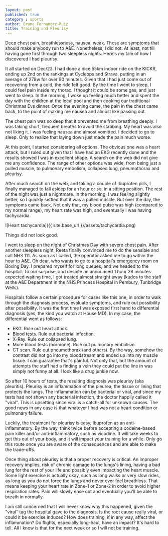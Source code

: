 ```yaml
---
layout: post
published: true
category : sports
author: Bruno Fernandez-Ruiz
title: Training and Pleurisy
---
```


Deep chest pain, breathlessness, nausea, weak. These are symptoms that
should make anybody run to A&E. Nonetheless, I did not. At least, not
till having gone first through two sleepless nights. Here's my tale of
how I discovered I had pleurisy.

It all started on Dec/23. I had done a nice 55km indoor ride on the
KICKR, ending up 2nd on the rankings at Cycleops and Strava, putting
in an average of 278w for over 90 minutes. Given that I had just come
out of recovering from a cold, the ride felt good. By the time I went
to sleep, I could feel pain inside my thorax. I thought it could be
some gas, and just went to sleep. In the morning, I woke up feeling
much better and spent the day with the children at the local pool and
then cooking our traditional Christmas Eve dinner. Once the evening
came, the pain in the chest came back, to the point of making me
nausea and almost like passing out.

The chest pain was so deep that it prevented me from breathing deeply.
I was taking short, frequent breaths to avoid the stabbing. My heart
was also not liking it. I was feeling nausea and almost vomitted. I
decided to go to sleep. Only to realize that laying down just made the
pain much worse.

At this point, I started considering all options. The obvious one was
a heart attack, but I ruled out given that I have had an EKG recently
done and the results showed I was in excellent shape. A search on the
web did not give me any confidence. The range of other options was
wide, from being just a pulled muscle, to pulmonary embolism,
collapsed lung, pneumothorax and pleurisy.

After much search on the web, and taking a couple of Ibuprofen pills,
I finally managed to fall asleep for an hour or so, in a sitting
position. The rest of the night was just a nightmare. In the morning,
I was feeling slightly better, so I quickly settled that it was a
pulled muscle. But over the day, the symptoms came back. Not only
that, my blood pulse was high (compared to my normal range), my heart
rate was high, and eventually I was having tachycardia.

![Heart tachycardia]({{ site.base_url }}/assets/tachycardia.png)

Things did not look good.

I went to sleep on the night of Christmas Day with severe chest pain.
After another sleepless night, Reeta finally convinced me to do the
sensible and call NHS 111. As soon as I called, the operator asked me
to go within the hour to A&E. Oh dear, who wants to go to a hospital's
emergency room on Boxing Day. I prepared myself for long queues, and
we headed to the hospital. To our surprise, and despite an announced 1
hour 28 minutes expected waiting time, I got treated almost straight
away (kudos to the staff at the A&E Department in the NHS Princess
Hospital in Pembury, Tunbridge Wells).

Hospitals follow a certain procedure for cases like this one, in order
to walk through the diagnosis process, evaluate symptoms, and rule out
possibility after possibility. It was the first time I was exposed
first hand to differential diagnosis (yes, the kind you watch at House
MD). In my case, the differential went as follows:

* EKG. Rule out heart attack.
* Blood tests. Rule out bacterial infection.
* X-Ray. Rule out collapsed lung.
* More blood tests (hormone). Rule out pulmonary embolism.
* CT scan. Rule out pneumothorax (and others). By the way, somehow the
  contrast did not go into my bloodstream and ended up into my muscle
  tissue. I can guarantee that's painful. Not only that, but the
  amount of attempts the staff had a finding a vein they could put the
  line in was simply not funny at all. I look like a drug junkie now.

So after 10 hours of tests, the resulting diagnosis was pleurisy (aka
pleuritis). Pleurisy is an inflammation of the pleurea, the tissue or
lining that protects the lungs. The inflammation can be bacterial or
viral, and since my tests had not shown any bacterial infection, the
doctor happily called it "viral". This is upsetting since viral is a
catch-all for unknown causes. The good news in any case is that
whatever I had was not a heart condition or pulmonary failure.

Luckily, the treatment for pleurisy is easy, Ibuprofen as an
anti-inflammatory. By the way, think twice before accepting a
codeine-based pain killer and/or anti-inflammatory, such as vicodine.
It will take weeks to get this out of your body, and it will impact
your training for a while. Only go this route once you are aware of
the consequences and are able to make the trade-offs.

Once thing about pleurisy is that a proper recovery is critical. An
improper recovery implies, risk of chronic damage to the lungs's
lining, having a bad lung for the rest of your life and possibly even
impacting the heart muscle. Some light exercise is actually okay, such
as long walks or very slow rides, as long as you do not force the
lungs and never ever feel breathless. That means keeping your heart
rate in Zone-1 or Zone-2 in order to avoid higher respiration rates.
Pain will slowly ease out and eventually you'll be able to breath in
normally.

I am still concerned that I will never know why this happened, given
the "viral" tag the hospital gave to the diagnosis. Is the root cause
really viral, or could it be exercise induced? How does training, if
in any way, affect the inflammation? Do flights, especially long-haul,
have an impact? It's hard to tell. All I know is that for the next
week or so I will not be training.
